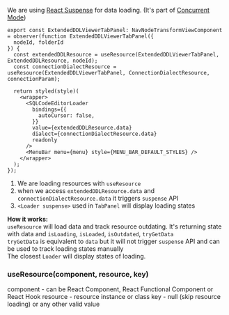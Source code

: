 We are using [React Suspense](https://17.reactjs.org/docs/concurrent-mode-suspense.html) for data loading. (It's part of [Concurrent Mode](https://17.reactjs.org/docs/concurrent-mode-intro.html))<br/>

```tsx
export const ExtendedDDLViewerTabPanel: NavNodeTransformViewComponent = observer(function ExtendedDDLViewerTabPanel({
  nodeId, folderId
}) {
  const extendedDDLResource = useResource(ExtendedDDLViewerTabPanel, ExtendedDDLResource, nodeId);
  const connectionDialectResource = useResource(ExtendedDDLViewerTabPanel, ConnectionDialectResource, connectionParam);

  return styled(style)(
    <wrapper>
      <SQLCodeEditorLoader
        bindings={{
          autoCursor: false,
        }}
        value={extendedDDLResource.data}
        dialect={connectionDialectResource.data}
        readonly
      />
      <MenuBar menu={menu} style={MENU_BAR_DEFAULT_STYLES} />
    </wrapper>
  );
});
```
1. We are loading resources with `useResource`
2. when we access `extendedDDLResource.data` and `connectionDialectResource.data` it triggers `suspense` API
3. `<Loader suspense>` used in `TabPanel` will display loading states

**How it works:**<br/>
`useResource` will load data and track resource outdating. It's returning state with data and `isLoading`, `isLoaded`, `isOutdated`, `tryGetData`<br/>
`tryGetData` is equivalent to `data` but it will not trigger `suspense` API and can be used to track loading states manually<br/>
The closest `Loader` will display states of loading.

### useResource(component, resource, key)
component - can be React Component, React Functional Component or React Hook
resource - resource instance or class
key - null (skip resource loading) or any other valid value
